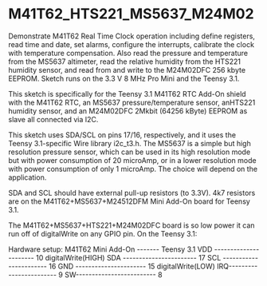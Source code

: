 # M41T62_HTS221_MS5637_M24M02
Demonstrate M41T62 Real Time Clock operation including define registers, read time and date, set alarms,
 configure the interrupts, calibrate the clock with temperature compensation. Also read the pressure and
 temperature from the MS5637 altimeter, read the relative humidity from the HTS221 humidity sensor, and read from and write to the M24M02DFC 256 kbyte EEPROM.
 Sketch runs on the 3.3 V 8 MHz Pro Mini and the Teensy 3.1.
 
 This sketch is specifically for the Teensy 3.1 M41T62 RTC Add-On shield with the M41T62 RTC, an MS5637 pressure/temperature sensor, 
 anHTS221 humidity sensor, and an M24M02DFC 2Mkbit (64256 kByte) EEPROM as slave all connected via I2C. 
  
 This sketch uses SDA/SCL on pins 17/16, respectively, and it uses the Teensy 3.1-specific Wire library i2c_t3.h.
 The MS5637 is a simple but high resolution pressure sensor, which can be used in its high resolution
 mode but with power consumption of 20 microAmp, or in a lower resolution mode with power consumption of
 only 1 microAmp. The choice will depend on the application.
 
 SDA and SCL should have external pull-up resistors (to 3.3V).
 4k7 resistors are on the M41T62+MS5637+M24512DFM Mini Add-On board for Teensy 3.1.
 
 The M41T62+MS5637+HTS221+M24M02DFC board is so low power it can run off of digitalWrite on any GPIO pin. On the Teensy 3.1:
 
 Hardware setup:
 M41T62 Mini Add-On ------- Teensy 3.1
 VDD ----------------------  10 digitalWrite(HIGH)
 SDA ----------------------- 17
 SCL ----------------------- 16
 GND ----------------------  15 digitalWrite(LOW)
 IRQ------------------------  9
 SW-------------------------  8
 
